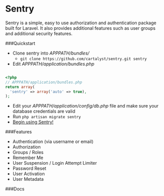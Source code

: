 # Sentry

Sentry is a simple, easy to use authorization and authentication package built for Laravel.
It also provides additional features such as user groups and additional security features.

###Quickstart

* Clone sentry into *APPPATH/bundles/*
  * ```git clone https://github.com/cartalyst/sentry.git sentry```
* Edit *APPPATH/application/bundles.php*

```php

<?php
// APPPATH/application/bundles.php
return array(
  'sentry' => array('auto' => true),
);
```
* Edit your *APPPATH/application/config/db.php* file and make sure your database credentials are valid
* Run ```php artisan migrate sentry```
* [Begin using Sentry!](http://getplatform.com/manuals/sentry)

###Features

* Authentication (via username or email)
* Authorization
* Groups / Roles
* Remember Me
* User Suspension / Login Attempt Limiter
* Password Reset
* User Activation
* User Metadata

###Docs

<!-- [http://getplatform.com/manuals/sentry](http://getplatform.com/manuals/sentry) -->
